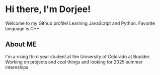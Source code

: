 # Hi there, I'm Dorjee!

Welcome to my Github profile! Learning JavaScript and Python. Favorite language is C++

## About ME

I'm a rising third year student at the University of Colorado at Boulder. Working on projects and cool things and looking for 2025 summer internships.
